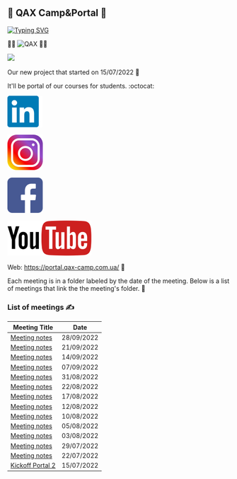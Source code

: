 ## :octopus: QAX Сamp&Portal :octopus:
 
[![Typing SVG](https://readme-typing-svg.herokuapp.com?color=%2336BCF7&lines=QAX+Practice+Job_offer)](https://git.io/typing-svg)

👨‍🎓 ![QAX](https://user-images.githubusercontent.com/72439798/183895287-16881555-2ad2-4f11-85ee-51354901f216.PNG) 👩‍🎓

<img src="https://media.giphy.com/media/qLHzYjlA2FW8g/giphy.gif" />

Our new project that started on 15/07/2022 💪

It'll be portal of our courses for students. :octocat: 

[![QAX](https://github.com/scholokov/qax-portal-2/blob/main/drive/linkedin-logo-3.png)](https://www.linkedin.com/company/qax-camp/mycompany) 

[![QAX](https://github.com/scholokov/qax-portal-2/blob/main/drive/instagram-png-instagram-png-logo-1455-1024x1024.png)](https://www.instagram.com/qax_camp/?igshid=YmMyMTA2M2Y%3D)

[![QAX](https://github.com/scholokov/qax-portal-2/blob/main/drive/facebook-icon-logo-C61047A9E7-seeklogo.com.png)](https://www.facebook.com/qax.camp) 

[![QAX](https://github.com/scholokov/qax-portal-2/blob/main/drive/2560px-Logo_of_YouTube_(2015-2017).svg.png)](https://www.youtube.com/channel/UCXXCVCk7gw0aa8T0a6cx7Ow)

Web: https://portal.qax-camp.com.ua/ 🦸 

Each meeting is in a folder labeled by the date of the meeting. Below is a list of meetings that link the the meeting's folder. :book:


### List of meetings ✍️ 

| Meeting Title                                     | Date              | 
|---------------------------------------------------|-------------------|
| [Meeting notes](Meeting%20notes/Meeting%20notes%2028.09.22.md) | 28/09/2022 |
| [Meeting notes](Meeting%20notes/Meeting%20notes%2021.09.22.md) | 21/09/2022 |
| [Meeting notes](Meeting%20notes/Meeting%20notes%2014.09.22.md) | 14/09/2022 |
| [Meeting notes](Meeting%20notes/Meeting%20notes%2007.09.22.md) | 07/09/2022 |
| [Meeting notes](Meeting%20notes/Meeting%20notes%2031.08.22.md) | 31/08/2022 |
| [Meeting notes](Meeting%20notes/Meeting%20notes%2024.08.22.md) | 22/08/2022 |
| [Meeting notes](Meeting%20notes/Meeting%20notes%2017.08.22.md) | 17/08/2022 |
| [Meeting notes](Meeting%20notes/Meeting%20notes%2012.08.22.md) | 12/08/2022 | 
| [Meeting notes](Meeting%20notes/Meeting%20notes%2010.08.22.md) | 10/08/2022 | 
| [Meeting notes](Meeting%20notes/Meeting%20notes%2005.08.22.md) | 05/08/2022 |
| [Meeting notes](Meeting%20notes/Meeting%20notes%2003.08.22.md) | 03/08/2022 |
| [Meeting notes](Meeting%20notes/Meeting%20notes%2029.07.22.md) | 29/07/2022 |
| [Meeting notes](Meeting%20notes/Meeting%20notes%2022.07.22.md) | 22/07/2022 |
| [Kickoff Portal 2](kick%20off/Kickoff%20Portal%202.md) | 15/07/2022 |

<!-- |                                              |      |      |     | -->
